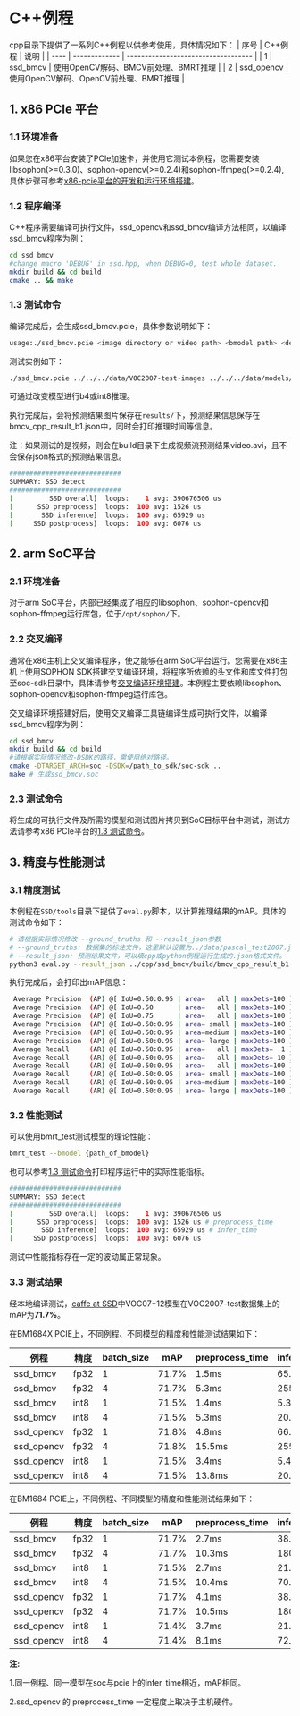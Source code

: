 # C++例程
cpp目录下提供了一系列C++例程以供参考使用，具体情况如下：
| 序号  | C++例程      | 说明                                 |
| ---- | ------------- | -----------------------------------  |
| 1    | ssd_bmcv   | 使用OpenCV解码、BMCV前处理、BMRT推理   |
| 2    | ssd_opencv | 使用OpenCV解码、OpenCV前处理、BMRT推理 |


## 1. x86 PCIe 平台

### 1.1 环境准备

如果您在x86平台安装了PCIe加速卡，并使用它测试本例程，您需要安装libsophon(>=0.3.0)、sophon-opencv(>=0.2.4)和sophon-ffmpeg(>=0.2.4),具体步骤可参考[x86-pcie平台的开发和运行环境搭建](../../docs/Environment_Install_Guide.md#2-x86-pcie平台的开发和运行环境搭建)。

### 1.2 程序编译
C++程序需要编译可执行文件，ssd_opencv和ssd_bmcv编译方法相同，以编译ssd_bmcv程序为例：
```bash
cd ssd_bmcv
#change macro 'DEBUG' in ssd.hpp, when DEBUG=0, test whole dataset.
mkdir build && cd build
cmake .. && make
```

### 1.3 测试命令

编译完成后，会生成ssd_bmcv.pcie，具体参数说明如下：

```bash
usage:./ssd_bmcv.pcie <image directory or video path> <bmodel path> <device id(default: 0)> <conf_thre(default: unset)> <nms_thre(default: unset)>
```

测试实例如下：

```bash
./ssd_bmcv.pcie ../../../data/VOC2007-test-images ../../../data/models/BM1684X/ssd300_fp32_1b.bmodel 0
```

可通过改变模型进行b4或int8推理。

执行完成后，会将预测结果图片保存在`results/`下，预测结果信息保存在bmcv_cpp_result_b1.json中，同时会打印推理时间等信息。

注：如果测试的是视频，则会在build目录下生成视频流预测结果video.avi，且不会保存json格式的预测结果信息。

```bash
############################
SUMMARY: SSD detect
############################
[         SSD overall]  loops:    1 avg: 390676506 us
[      SSD preprocess]  loops:  100 avg: 1526 us
[       SSD inference]  loops:  100 avg: 65929 us
[     SSD postprocess]  loops:  100 avg: 6076 us
```

## 2. arm SoC平台
### 2.1 环境准备
对于arm SoC平台，内部已经集成了相应的libsophon、sophon-opencv和sophon-ffmpeg运行库包，位于`/opt/sophon/`下。
### 2.2 交叉编译
通常在x86主机上交叉编译程序，使之能够在arm SoC平台运行。您需要在x86主机上使用SOPHON SDK搭建交叉编译环境，将程序所依赖的头文件和库文件打包至soc-sdk目录中，具体请参考[交叉编译环境搭建](../../docs/Environment_Install_Guide.md#31-交叉编译环境搭建)。本例程主要依赖libsophon、sophon-opencv和sophon-ffmpeg运行库包。

交叉编译环境搭建好后，使用交叉编译工具链编译生成可执行文件，以编译ssd_bmcv程序为例：
```bash
cd ssd_bmcv
mkdir build && cd build
#请根据实际情况修改-DSDK的路径，需使用绝对路径。
cmake -DTARGET_ARCH=soc -DSDK=/path_to_sdk/soc-sdk ..
make # 生成ssd_bmcv.soc
```

### 2.3 测试命令
将生成的可执行文件及所需的模型和测试图片拷贝到SoC目标平台中测试，测试方法请参考x86 PCIe平台的[1.3 测试命令](#13-测试命令)。

## 3. 精度与性能测试

### 3.1 精度测试
本例程在`SSD/tools`目录下提供了`eval.py`脚本，以计算推理结果的mAP。具体的测试命令如下：
```bash
# 请根据实际情况修改 --ground_truths 和 --result_json参数
# --ground_truths: 数据集的标注文件，这里默认设置为../data/pascal_test2007.json
# --result_json: 预测结果文件，可以填cpp或python例程运行生成的.json格式文件。
python3 eval.py --result_json ../cpp/ssd_bmcv/build/bmcv_cpp_result_b1.json
```
执行完成后，会打印出mAP信息：
```bash
 Average Precision  (AP) @[ IoU=0.50:0.95 | area=   all | maxDets=100 ] = 0.433
 Average Precision  (AP) @[ IoU=0.50      | area=   all | maxDets=100 ] = 0.717 # mAP
 Average Precision  (AP) @[ IoU=0.75      | area=   all | maxDets=100 ] = 0.458
 Average Precision  (AP) @[ IoU=0.50:0.95 | area= small | maxDets=100 ] = 0.059
 Average Precision  (AP) @[ IoU=0.50:0.95 | area=medium | maxDets=100 ] = 0.253
 Average Precision  (AP) @[ IoU=0.50:0.95 | area= large | maxDets=100 ] = 0.544
 Average Recall     (AR) @[ IoU=0.50:0.95 | area=   all | maxDets=  1 ] = 0.383
 Average Recall     (AR) @[ IoU=0.50:0.95 | area=   all | maxDets= 10 ] = 0.531
 Average Recall     (AR) @[ IoU=0.50:0.95 | area=   all | maxDets=100 ] = 0.550
 Average Recall     (AR) @[ IoU=0.50:0.95 | area= small | maxDets=100 ] = 0.163
 Average Recall     (AR) @[ IoU=0.50:0.95 | area=medium | maxDets=100 ] = 0.433
 Average Recall     (AR) @[ IoU=0.50:0.95 | area= large | maxDets=100 ] = 0.642
```

### 3.2 性能测试

可以使用bmrt_test测试模型的理论性能：
```bash
bmrt_test --bmodel {path_of_bmodel}
```
也可以参考[1.3 测试命令](#13-测试命令)打印程序运行中的实际性能指标。
```bash
############################
SUMMARY: SSD detect
############################
[         SSD overall]  loops:    1 avg: 390676506 us
[      SSD preprocess]  loops:  100 avg: 1526 us # preprocess_time
[       SSD inference]  loops:  100 avg: 65929 us # infer_time
[     SSD postprocess]  loops:  100 avg: 6076 us
```
测试中性能指标存在一定的波动属正常现象。

### 3.3 测试结果

经本地编译测试，[caffe at SSD](https://github.com/weiliu89/caffe/tree/ssd)中VOC07+12模型在VOC2007-test数据集上的mAP为**71.7%**。

在BM1684X PCIE上，不同例程、不同模型的精度和性能测试结果如下：

|   例程      | 精度 |batch_size|  mAP  |preprocess_time |infer_time|
|   -------- | ---- | ------- | ----- |-----------    |-----    |
| ssd_bmcv   | fp32 |   1      | 71.7% |   1.5ms    |65.7ms   |
| ssd_bmcv   | fp32 |   4      | 71.7% |   5.3ms    |255.1ms |
| ssd_bmcv   | int8 |   1      | 71.5% |   1.4ms    |5.3ms    |
| ssd_bmcv   | int8 |   4      | 71.5% |   5.3ms    |20.1ms   |
| ssd_opencv   | fp32 |   1    | 71.8% |  4.8ms    |66.0ms   |
| ssd_opencv   | fp32 |   4    | 71.8% | 15.5ms    |255.1ms |
| ssd_opencv   | int8 |   1    | 71.5% |  3.4ms    |5.4ms    |
| ssd_opencv   | int8 |   4    | 71.5% | 13.8ms     |20.0ms   |

在BM1684 PCIE上，不同例程、不同模型的精度和性能测试结果如下：

|     例程      | 精度 |batch_size|  mAP  |preprocess_time |infer_time|
|   --------    | ---- | -------  | ----- | ------------| -----    |
| ssd_bmcv   | fp32 |   1      | 71.7% |    2.7ms    |38.2ms   |
| ssd_bmcv   | fp32 |   4      | 71.7% |    10.3ms      |180.5ms |
| ssd_bmcv   | int8 |   1      | 71.5% |    2.7ms      |21.8ms    |
| ssd_bmcv   | int8 |   4      | 71.5% |    10.4ms      |70.1ms   |
| ssd_opencv | fp32 |   1      | 71.7% |    4.1ms    |38.2ms   |
| ssd_opencv   | fp32 |   4      | 71.7% |    10.5ms      |180.5ms |
| ssd_opencv   | int8 |   1      | 71.4% |    3.7ms     |21.8ms    |
| ssd_opencv   | int8 |   4      | 71.4% |    8.1ms      |72.0ms   |

**注:**

1.同一例程、同一模型在soc与pcie上的infer_time相近，mAP相同。

2.ssd_opencv 的 preprocess_time 一定程度上取决于主机硬件。
